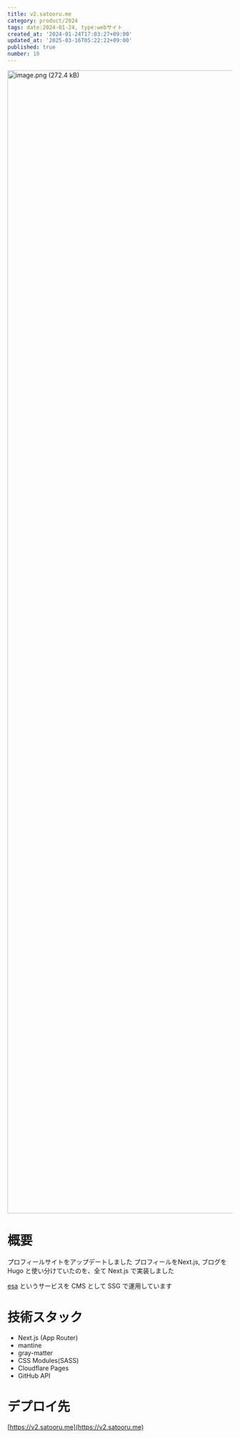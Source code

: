 ```yaml
---
title: v2.satooru.me
category: product/2024
tags: date:2024-01-24, type:webサイト
created_at: '2024-01-24T17:03:27+09:00'
updated_at: '2025-03-16T05:22:22+09:00'
published: true
number: 10
---
```


<!-- icons: nextjs,mantine,cloudflare-pages -->

<img width="2560" alt="image.png (272.4 kB)" src="https://img.esa.io/uploads/production/attachments/21347/2025/03/16/148142/1e89c4c1-2648-4b73-bd56-fa2b901df32f.png">


# 概要
プロフィールサイトをアップデートしました
プロフィールをNext.js, ブログをHugo と使い分けていたのを、全て Next.js で実装しました

[esa](https://esa.io/) というサービスを CMS として SSG で運用しています

# 技術スタック
- Next.js (App Router)
- mantine
- gray-matter
- CSS Modules(SASS)
- Cloudflare Pages
- GitHub API

# デプロイ先
[https://v2.satooru.me](https://v2.satooru.me)

